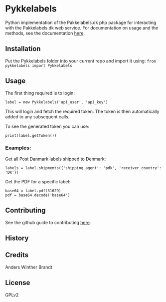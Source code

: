 # Pykkelabels

Python implementation of the Pakkelabels.dk php package for interacting with the Pakkelabels.dk web service.
For documentation on usage and the methods, see the documentation [here](https://www.pakkelabels.dk/integration/api/).

## Installation

Put the Pykkelabels folder into your current repo and import it using:
`from pykkelabels import Pykkelabels`

## Usage

The first thing required is to login:
```
label = new Pykkelabels('api_user', 'api_key')
```

This will login and fetch the required token.
The token is then automatically added to any subsequent calls.

To see the generated token you can use:
```
print(label.getToken())
```

### Examples:
Get all Post Danmark labels shipped to Denmark:
```
labels = label.shipments({'shipping_agent': 'pdk', 'receiver_country': 'DK'})
```

Get the PDF for a specific label:
```
base64 = label.pdf(31629)
pdf = base64.decode('base64')
```

## Contributing

See the github guide to contributing [here](https://guides.github.com/activities/contributing-to-open-source/).

## History



## Credits

Anders Winther Brandt

## License

GPLv2